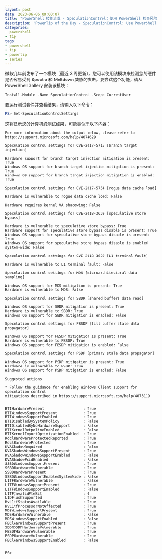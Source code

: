 ```yaml
---
layout: post
date: 2023-06-06 00:00:07
title: "PowerShell 技能连载 - SpeculationControl：使用 PowerShell 检查风险"
description: 'PowerTip of the Day - SpeculationControl: Use PowerShell to Check for Risks'
categories:
- powershell
- tip
tags:
- powershell
- tip
- powertip
- series
---
```

微软几年前发布了一个模块（最近 3 周更新），您可以使用该模块来检测您的硬件是否容易受到 Spectre 和 Meltdown 威胁的攻击。要尝试这个功能，请从 PowerShell Gallery 安装该模块：

```powershell
Install-Module -Name SpeculationControl -Scope CurrentUser
```

要运行测试套件并查看结果，请输入以下命令：

```powershell
PS> Get-SpeculationControlSettings
```

这将显示您的计算机的测试结果，可能类似于以下内容：

    For more information about the output below, please refer to https://support.microsoft.com/help/4074629

    Speculation control settings for CVE-2017-5715 [branch target injection]

    Hardware support for branch target injection mitigation is present: True
    Windows OS support for branch target injection mitigation is present: True
    Windows OS support for branch target injection mitigation is enabled: True

    Speculation control settings for CVE-2017-5754 [rogue data cache load]

    Hardware is vulnerable to rogue data cache load: False

    Hardware requires kernel VA shadowing: False

    Speculation control settings for CVE-2018-3639 [speculative store bypass]

    Hardware is vulnerable to speculative store bypass: True
    Hardware support for speculative store bypass disable is present: True
    Windows OS support for speculative store bypass disable is present: True
    Windows OS support for speculative store bypass disable is enabled system-wide: False

    Speculation control settings for CVE-2018-3620 [L1 terminal fault]

    Hardware is vulnerable to L1 terminal fault: False

    Speculation control settings for MDS [microarchitectural data sampling]

    Windows OS support for MDS mitigation is present: True
    Hardware is vulnerable to MDS: False

    Speculation control settings for SBDR [shared buffers data read]

    Windows OS support for SBDR mitigation is present: True
    Hardware is vulnerable to SBDR: True
    Windows OS support for SBDR mitigation is enabled: False

    Speculation control settings for FBSDP [fill buffer stale data propagator]

    Windows OS support for FBSDP mitigation is present: True
    Hardware is vulnerable to FBSDP: True
    Windows OS support for FBSDP mitigation is enabled: False

    Speculation control settings for PSDP [primary stale data propagator]

    Windows OS support for PSDP mitigation is present: True
    Hardware is vulnerable to PSDP: True
    Windows OS support for PSDP mitigation is enabled: False

    Suggested actions

    * Follow the guidance for enabling Windows Client support for speculation control
    mitigations described in https://support.microsoft.com/help/4073119


    BTIHardwarePresent                  : True
    BTIWindowsSupportPresent            : True
    BTIWindowsSupportEnabled            : True
    BTIDisabledBySystemPolicy           : False
    BTIDisabledByNoHardwareSupport      : False
    BTIKernelRetpolineEnabled           : False
    BTIKernelImportOptimizationEnabled  : True
    RdclHardwareProtectedReported       : True
    RdclHardwareProtected               : True
    KVAShadowRequired                   : False
    KVAShadowWindowsSupportPresent      : True
    KVAShadowWindowsSupportEnabled      : False
    KVAShadowPcidEnabled                : False
    SSBDWindowsSupportPresent           : True
    SSBDHardwareVulnerable              : True
    SSBDHardwarePresent                 : True
    SSBDWindowsSupportEnabledSystemWide : False
    L1TFHardwareVulnerable              : False
    L1TFWindowsSupportPresent           : True
    L1TFWindowsSupportEnabled           : False
    L1TFInvalidPteBit                   : 0
    L1DFlushSupported                   : True
    HvL1tfStatusAvailable               : True
    HvL1tfProcessorNotAffected          : True
    MDSWindowsSupportPresent            : True
    MDSHardwareVulnerable               : False
    MDSWindowsSupportEnabled            : False
    FBClearWindowsSupportPresent        : True
    SBDRSSDPHardwareVulnerable          : True
    FBSDPHardwareVulnerable             : True
    PSDPHardwareVulnerable              : True
    FBClearWindowsSupportEnabled        : False


    PS>

<!--本文国际来源：[SpeculationControl: Use PowerShell to Check for Risks](https://blog.idera.com/database-tools/powershell/powertips/speculationcontrol-use-powershell-to-check-for-risks/)-->

